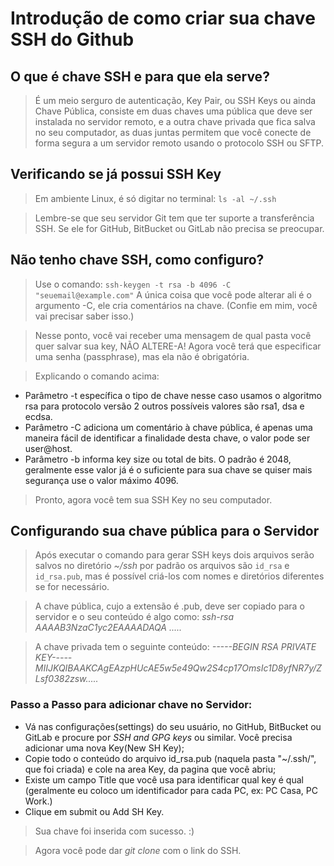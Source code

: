 # Introdução de como criar sua chave SSH do Github #

## O que é chave SSH e para que ela serve? 
> É um meio serguro de autenticação, Key Pair, ou SSH Keys ou ainda Chave Pública, consiste em duas chaves uma pública que deve ser instalada no servidor remoto, e a outra chave privada que fica salva no seu computador, as duas juntas permitem que você conecte de forma segura a um servidor remoto usando o protocolo SSH ou SFTP. 

## Verificando se já possui SSH Key 
> Em ambiente Linux, é só digitar no terminal:
>` ls -al ~/.ssh `

> Lembre-se que seu servidor Git tem que ter suporte a transferência SSH. Se ele for GitHub, BitBucket ou GitLab não precisa se preocupar.

## Não tenho chave SSH, como configuro?
> Use o comando:
> `ssh-keygen -t rsa -b 4096 -C "seuemail@example.com"`
> A única coisa que você pode alterar ali é o argumento -C, ele cria comentários na chave. (Confie em mim, você vai precisar saber isso.)

> Nesse ponto, você vai receber uma mensagem de qual pasta você quer salvar sua key, NÃO ALTERE-A!
> Agora você terá que especificar uma senha (passphrase), mas ela não é obrigatória.

>Explicando o comando acima:
* Parâmetro -t específica o tipo de chave nesse caso usamos o algoritmo rsa para protocolo versão 2 outros possíveis valores são rsa1, dsa e ecdsa.
* Parâmetro -C adiciona um comentário à chave pública, é apenas uma maneira fácil de identificar a finalidade desta chave, o valor pode ser user@host.
* Parâmetro -b informa key size ou total de bits. O padrão é 2048, geralmente esse valor já é o suficiente para sua chave se quiser mais segurança use o valor máximo 4096.

>Pronto, agora você tem sua SSH Key no seu computador.

## Configurando sua chave pública para o Servidor
> Após executar o comando para gerar SSH keys dois arquivos serão salvos no diretório *~/ssh* por padrão os arquivos são `id_rsa` e `id_rsa.pub`, mas é possível criá-los com nomes e diretórios diferentes se for necessário.

> A chave pública, cujo a extensão é .pub, deve ser copiado para o servidor e o seu conteúdo é algo como:
*ssh-rsa AAAAB3NzaC1yc2EAAAADAQA .....*

> A chave privada tem o seguinte conteúdo:
*-----BEGIN RSA PRIVATE KEY-----MIIJKQIBAAKCAgEAzpHUcAE5w5e49Qw2S4cp17OmsIc1D8yfNR7y/ZLsf0382zsw.....*

### Passo a Passo para adicionar chave no Servidor:
* Vá nas configurações(settings) do seu usuário, no GitHub, BitBucket ou GitLab e procure por *SSH and GPG keys* ou similar. Você precisa adicionar uma nova Key(New SH Key);
* Copie todo o conteúdo do arquivo id_rsa.pub (naquela pasta "~/.ssh/", que foi criada) e cole na area Key, da pagina que você abriu;
* Existe um campo Title que você usa para identificar qual key é qual (geralmente eu coloco um identificador para cada PC, ex: PC Casa, PC Work.)
* Clique em submit ou Add SH Key.

> Sua chave foi inserida com sucesso. :)

> Agora você pode dar *git clone* com o link do SSH.
